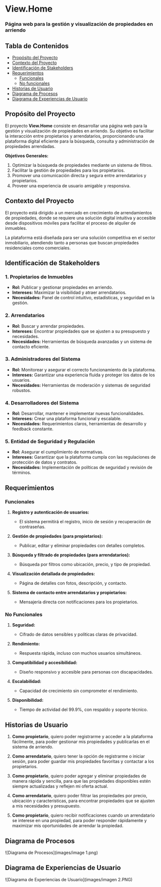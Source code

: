 # View.Home

### Página web para la gestión y visualización de propiedades en arriendo

## Tabla de Contenidos

- [Propósito del Proyecto](#proposito-del-proyecto)
- [Contexto del Proyecto](#contexto-del-proyecto)
- [Identificación de Stakeholders](#identificacion-de-stakeholders)
- [Requerimientos](#requerimientos)
  - [Funcionales](#funcionales)
  - [No funcionales](#no-funcionales)
- [Historias de Usuario](#historias-de-usuario)
- [Diagrama de Procesos](#diagrama-de-procesos)
- [Diagrama de Experiencias de Usuario](#diagrama-de-experiencias-de-usuario)

## Propósito del Proyecto

El proyecto **View.Home** consiste en desarrollar una página web para la gestión y visualización de propiedades en arriendo. Su objetivo es facilitar la interacción entre propietarios y arrendatarios, proporcionando una plataforma digital eficiente para la búsqueda, consulta y administración de propiedades arrendadas.

**Objetivos Generales:**
1. Optimizar la búsqueda de propiedades mediante un sistema de filtros.
2. Facilitar la gestión de propiedades para los propietarios.
3. Promover una comunicación directa y segura entre arrendatarios y propietarios.
4. Proveer una experiencia de usuario amigable y responsiva.

## Contexto del Proyecto

El proyecto está dirigido a un mercado en crecimiento de arrendamientos de propiedades, donde se requiere una solución digital intuitiva y accesible desde dispositivos móviles para facilitar el proceso de alquiler de inmuebles.

La plataforma está diseñada para ser una solución competitiva en el sector inmobiliario, atendiendo tanto a personas que buscan propiedades residenciales como comerciales.

## Identificación de Stakeholders

### 1. Propietarios de Inmuebles
- **Rol:** Publicar y gestionar propiedades en arriendo.
- **Intereses:** Maximizar la visibilidad y atraer arrendatarios.
- **Necesidades:** Panel de control intuitivo, estadísticas, y seguridad en la gestión.

### 2. Arrendatarios
- **Rol:** Buscar y arrendar propiedades.
- **Intereses:** Encontrar propiedades que se ajusten a su presupuesto y necesidades.
- **Necesidades:** Herramientas de búsqueda avanzadas y un sistema de contacto eficiente.

### 3. Administradores del Sistema
- **Rol:** Monitorear y asegurar el correcto funcionamiento de la plataforma.
- **Intereses:** Garantizar una experiencia fluida y proteger los datos de los usuarios.
- **Necesidades:** Herramientas de moderación y sistemas de seguridad robustos.

### 4. Desarrolladores del Sistema
- **Rol:** Desarrollar, mantener e implementar nuevas funcionalidades.
- **Intereses:** Crear una plataforma funcional y escalable.
- **Necesidades:** Requerimientos claros, herramientas de desarrollo y feedback constante.

### 5. Entidad de Seguridad y Regulación
- **Rol:** Asegurar el cumplimiento de normativas.
- **Intereses:** Garantizar que la plataforma cumpla con las regulaciones de protección de datos y contratos.
- **Necesidades:** Implementación de políticas de seguridad y revisión de términos.

## Requerimientos

### Funcionales

1. **Registro y autenticación de usuarios:**
   - El sistema permitirá el registro, inicio de sesión y recuperación de contraseñas.

2. **Gestión de propiedades (para propietarios):**
   - Publicar, editar y eliminar propiedades con detalles completos.

3. **Búsqueda y filtrado de propiedades (para arrendatarios):**
   - Búsqueda por filtros como ubicación, precio, y tipo de propiedad.

4. **Visualización detallada de propiedades:**
   - Página de detalles con fotos, descripción, y contacto.

5. **Sistema de contacto entre arrendatarios y propietarios:**
   - Mensajería directa con notificaciones para los propietarios.

### No Funcionales

1. **Seguridad:**
   - Cifrado de datos sensibles y políticas claras de privacidad.

2. **Rendimiento:**
   - Respuesta rápida, incluso con muchos usuarios simultáneos.

3. **Compatibilidad y accesibilidad:**
   - Diseño responsivo y accesible para personas con discapacidades.

4. **Escalabilidad:**
   - Capacidad de crecimiento sin comprometer el rendimiento.

5. **Disponibilidad:**
   - Tiempo de actividad del 99.9%, con respaldo y soporte técnico.
     
## Historias de Usuario

1. **Como propietario**, quiero poder registrarme y acceder a la plataforma fácilmente, para poder gestionar mis propiedades y publicarlas en el sistema de arriendo.

2. **Como arrendatario**, quiero tener la opción de registrarme o iniciar sesión, para poder guardar mis propiedades favoritas y contactar a los propietarios.

3. **Como propietario**, quiero poder agregar y eliminar propiedades de manera rápida y sencilla, para que las propiedades disponibles estén siempre actualizadas y reflejen mi oferta actual.

4. **Como arrendatario**, quiero poder filtrar las propiedades por precio, ubicación y características, para encontrar propiedades que se ajusten a mis necesidades y presupuesto.

5. **Como propietario**, quiero recibir notificaciones cuando un arrendatario se interese en una propiedad, para poder responder rápidamente y maximizar mis oportunidades de arrendar la propiedad.

## Diagrama de Procesos

![Diagrama de Procesos](images/image 1.png)

## Diagrama de Experiencias de Usuario

![Diagrama de Experiencias de Usuario](images/imagen 2.PNG)

